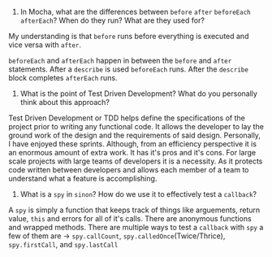 1.  In Mocha, what are the differences between `before` `after` `beforeEach` `afterEach`? When do they run? What are they used for?

My understanding is that `before` runs before everything is executed and vice versa with `after`.

`beforeEach` and `afterEach` happen in between the `before` and `after` statements. After a `describe` is used `beforeEach` runs. After the `describe` block completes `afterEach` runs.

1.  What is the point of Test Driven Development? What do you personally think about this approach?

Test Driven Development or TDD helps define the specifications of the project prior to writing any functional code. It allows the developer to lay the ground work of the design and the requirements of said design. Personally, I have enjoyed these sprints. Although, from an efficiency perspective it is an enormous amount of extra work. It has it's pros and it's cons. For large scale projects with large teams of developers it is a necessity. As it protects code written between developers and allows each member of a team to understand what a feature is accomplishing.

1.  What is a `spy` in `sinon`? How do we use it to effectively test a `callback`?

A `spy` is simply a function that keeps track of things like arguements, return value, `this` and errors for all of it's calls. There are anonymous functions and wrapped methods. There are multiple ways to test a `callback` with `spy` a few of them are -> `spy.callCount`, `spy.calledOnce`(Twice/Thrice), `spy.firstCall`, and `spy.lastCall`
